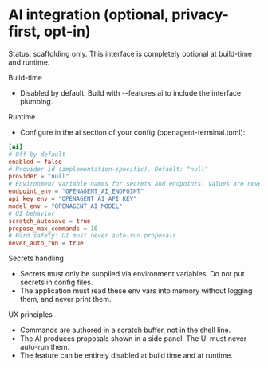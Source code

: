 # AI integration (optional, privacy-first, opt-in)

Status: scaffolding only. This interface is completely optional at build-time and runtime.

Build-time
- Disabled by default. Build with --features ai to include the interface plumbing.

Runtime
- Configure in the ai section of your config (openagent-terminal.toml):

```toml path=null start=null
[ai]
# Off by default
enabled = false
# Provider id (implementation-specific). Default: "null"
provider = "null"
# Environment variable names for secrets and endpoints. Values are never printed.
endpoint_env = "OPENAGENT_AI_ENDPOINT"
api_key_env = "OPENAGENT_AI_API_KEY"
model_env = "OPENAGENT_AI_MODEL"
# UI behavior
scratch_autosave = true
propose_max_commands = 10
# Hard safety: UI must never auto-run proposals
never_auto_run = true
```

Secrets handling
- Secrets must only be supplied via environment variables. Do not put secrets in config files.
- The application must read these env vars into memory without logging them, and never print them.

UX principles
- Commands are authored in a scratch buffer, not in the shell line.
- The AI produces proposals shown in a side panel. The UI must never auto-run them.
- The feature can be entirely disabled at build time and at runtime.

